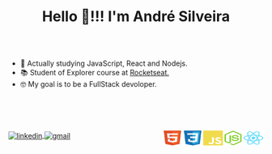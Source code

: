## <h1 align="center">Hello 👋!!! I'm André Silveira </h1>

<br>
<br>

- 🌱 Actually studying JavaScript, React and Nodejs.
- 📚 Student of Explorer course at <a href="https://www.rocketseat.com.br/">Rocketseat.</a>
- 🤓 My goal is to be a FullStack devoloper.

<br>
<br>


<br>
<br>

<div style="display: inline_block">
  <a href="https://www.linkedin.com/in/andre-silveira-silva-736476242/">
    <img align="center" src="https://img.shields.io/badge/-andresilveira-05122A?style=flat&logo=linkedin" alt="linkedin"/>
  </a>
  <a href="mailto:andre.silveira1silva@gmail.com">
    <img align="center" src="https://img.shields.io/badge/-andresilveira-05122A?style=flat&logo=gmail" alt="gmail"/>
  </a>
  <img align="right" alt="node" height="30" width="40" src="https://raw.githubusercontent.com/devicons/devicon/master/icons/react/react-original.svg">
  <img align="right" alt="React" height="30" width="40" src="https://raw.githubusercontent.com/devicons/devicon/master/icons/nodejs/nodejs-original.svg">
  <img align="right" alt="Js" height="30" width="40" src="https://raw.githubusercontent.com/devicons/devicon/master/icons/javascript/javascript-plain.svg">
  <img align="right" alt="CSS" height="30" width="40" src="https://raw.githubusercontent.com/devicons/devicon/master/icons/css3/css3-original.svg">
  <img align="right" alt="HTML" height="30" width="40" src="https://raw.githubusercontent.com/devicons/devicon/master/icons/html5/html5-original.svg">
  
</div>
  
##
